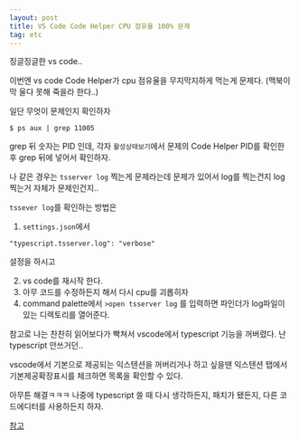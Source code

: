 ```yaml
---
layout: post
title: VS Code Code Helper CPU 점유율 100% 문제
tag: etc
---
```


징글징글한 vs code..

이번엔 vs code Code Helper가 cpu 점유율을 무지막지하게 먹는게 문제다.
(맥북이 막 울다 못해 죽을라 한다..)

일단 무엇이 문제인지 확인하자

```
$ ps aux | grep 11005
```

grep 뒤 숫자는 PID 인데, 각자 `활성상태보기`에서 문제의 Code Helper PID를 확인한 후 grep 뒤에 넣어서 확인하자.

나 같은 경우는 `tsserver log` 찍는게 문제라는데 문제가 있어서 log를 찍는건지 log 찍는거 자체가 문제인건지..

`tssever log`를 확인하는 방법은 

1. `settings.json`에서 
```
"typescript.tsserver.log": "verbose"
```
설정을 하시고  

2. vs code를 재시작 한다.  
3. 아무 코드를 수정하든지 해서 다시 cpu를 괴롭히자  
4. command palette에서 `>open tsserver log` 를 입력하면 파인더가 log파일이 있는 디렉토리를 열어준다.

참고로 나는 찬찬히 읽어보다가 빡쳐서 vscode에서 typescript 기능을 꺼버렸다. 난 typescript 안쓰거던..

vscode에서 기본으로 제공되는 익스텐션을 꺼버리거나 하고 싶을땐 익스텐션 탭에서 기본제공확장표시를 체크하면 목록을 확인할 수 있다.

아무튼 해결ㅋㅋㅋ 나중에 typescript 쓸 때 다시 생각하든지, 패치가 됐든지, 다른 코드에디터를 사용하든지 하자.

<a href="https://github.com/Microsoft/TypeScript/issues/26968" target="_sub">참고</a>